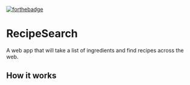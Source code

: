 [![forthebadge](https://forthebadge.com/images/badges/made-with-javascript.svg)](https://forthebadge.com)

# RecipeSearch

A web app that will take a list of ingredients and find recipes across the web.

## How it works
